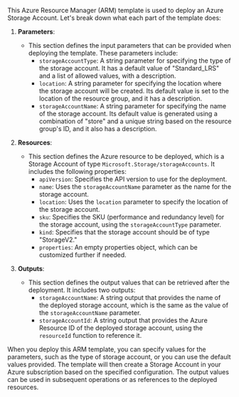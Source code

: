 This Azure Resource Manager (ARM) template is used to deploy an Azure Storage Account. Let's break down what each part of the template does:

1. **Parameters**:
   - This section defines the input parameters that can be provided when deploying the template. These parameters include:
     - `storageAccountType`: A string parameter for specifying the type of the storage account. It has a default value of "Standard_LRS" and a list of allowed values, with a description.
     - `location`: A string parameter for specifying the location where the storage account will be created. Its default value is set to the location of the resource group, and it has a description.
     - `storageAccountName`: A string parameter for specifying the name of the storage account. Its default value is generated using a combination of "store" and a unique string based on the resource group's ID, and it also has a description.

2. **Resources**:
   - This section defines the Azure resource to be deployed, which is a Storage Account of type `Microsoft.Storage/storageAccounts`. It includes the following properties:
     - `apiVersion`: Specifies the API version to use for the deployment.
     - `name`: Uses the `storageAccountName` parameter as the name for the storage account.
     - `location`: Uses the `location` parameter to specify the location of the storage account.
     - `sku`: Specifies the SKU (performance and redundancy level) for the storage account, using the `storageAccountType` parameter.
     - `kind`: Specifies that the storage account should be of type "StorageV2."
     - `properties`: An empty properties object, which can be customized further if needed.

3. **Outputs**:
   - This section defines the output values that can be retrieved after the deployment. It includes two outputs:
     - `storageAccountName`: A string output that provides the name of the deployed storage account, which is the same as the value of the `storageAccountName` parameter.
     - `storageAccountId`: A string output that provides the Azure Resource ID of the deployed storage account, using the `resourceId` function to reference it.

When you deploy this ARM template, you can specify values for the parameters, such as the type of storage account, or you can use the default values provided. The template will then create a Storage Account in your Azure subscription based on the specified configuration. The output values can be used in subsequent operations or as references to the deployed resources.